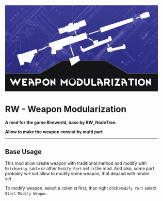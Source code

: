 ![Preview](images/Preview.png "Preview")
# RW - Weapon Modularization
**A mod for the game Rimworld, base by RW_NodeTree.**

**Allow to make the weapon consist by multi part**

---
## Base Usage

This mod allow create weapon with traditional method and modify with `Matchining table` or other `Modify Port` set in the mod. And also, some port probably will not allow to modify some weapon, that depand with moder set.

To modify weapon, select a colonist first, then right click `Modify Port` select `Start Modify Weapon`.

<!-- ## For Modder
> - [Create Attachment](Docs/Create_Attachment.md)
> - [Create Attachment Or Weapon Use Attachments](Docs/Create_Attachment_Or_Weapon_Use_Attachments.md)
> - [Create Sub Weapon](Docs/Create_Sub_Weapon.md)
 -->
